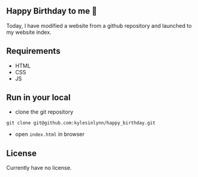 ## Happy Birthday to me 🎂
Today, I have modified a website from a github repository and launched to my website index.

## Requirements
- HTML
- CSS
- JS

## Run in your local
- clone the git repository
```
git clone git@github.com:kylesinlynn/happy_birthday.git
```
- open `index.html` in browser

## License
Currently have no license.